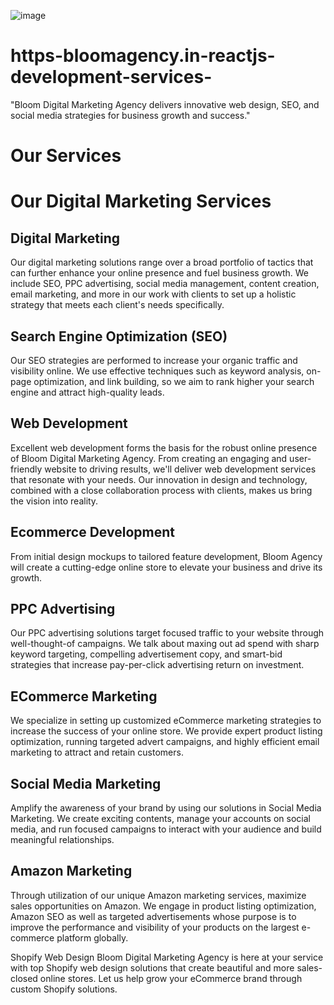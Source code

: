 ![image](https://github.com/user-attachments/assets/d0963fa0-7c5b-4dc0-be0f-0110e0be496d)


# https-bloomagency.in-reactjs-development-services-
"Bloom Digital Marketing Agency delivers innovative web design, SEO, and social media strategies for business growth and success."




# Our Services
# Our Digital Marketing Services
## Digital Marketing
Our digital marketing solutions range over a broad portfolio of tactics that can further enhance your online presence and fuel business growth. We include SEO, PPC advertising, social media management, content creation, email marketing, and more in our work with clients to set up a holistic strategy that meets each client's needs specifically.

## Search Engine Optimization (SEO)
Our SEO strategies are performed to increase your organic traffic and visibility online. We use effective techniques such as keyword analysis, on-page optimization, and link building, so we aim to rank higher your search engine and attract high-quality leads.

## Web Development
Excellent web development forms the basis for the robust online presence of Bloom Digital Marketing Agency. From creating an engaging and user-friendly website to driving results, we'll deliver web development services that resonate with your needs. Our innovation in design and technology, combined with a close collaboration process with clients, makes us bring the vision into reality.

## Ecommerce Development
From initial design mockups to tailored feature development, Bloom Agency will create a cutting-edge online store to elevate your business and drive its growth.

## PPC Advertising
Our PPC advertising solutions target focused traffic to your website through well-thought-of campaigns. We talk about maxing out ad spend with sharp keyword targeting, compelling advertisement copy, and smart-bid strategies that increase pay-per-click advertising return on investment.

## ECommerce Marketing
We specialize in setting up customized eCommerce marketing strategies to increase the success of your online store. We provide expert product listing optimization, running targeted advert campaigns, and highly efficient email marketing to attract and retain customers.

## Social Media Marketing
Amplify the awareness of your brand by using our solutions in Social Media Marketing. We create exciting contents, manage your accounts on social media, and run focused campaigns to interact with your audience and build meaningful relationships.

## Amazon Marketing
Through utilization of our unique Amazon marketing services, maximize sales opportunities on Amazon. We engage in product listing optimization, Amazon SEO as well as targeted advertisements whose purpose is to improve the performance and visibility of your products on the largest e-commerce platform globally.

Shopify Web Design
Bloom Digital Marketing Agency is here at your service with top Shopify web design solutions that create beautiful and more sales-closed online stores. Let us help grow your eCommerce brand through custom Shopify solutions.
